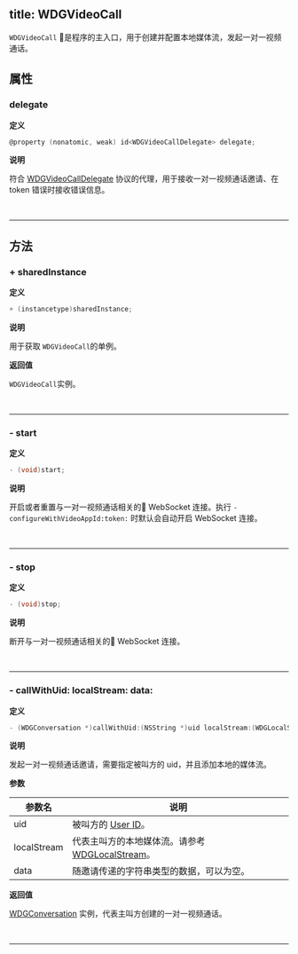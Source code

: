 title: WDGVideoCall
---

`WDGVideoCall` 是程序的主入口，用于创建并配置本地媒体流，发起一对一视频通话。

## 属性

### delegate

**定义**

```objectivec
@property (nonatomic, weak) id<WDGVideoCallDelegate> delegate;
```

**说明**

符合 [WDGVideoCallDelegate](/conversation/iOS/api/WDGVideoCallDelegate.html) 协议的代理，用于接收一对一视频通话邀请、在 token 错误时接收错误信息。

</br>

---

## 方法

### + sharedInstance

**定义**

```objectivec
+ (instancetype)sharedInstance;
```

**说明**

用于获取 `WDGVideoCall`的单例。

**返回值**

`WDGVideoCall`实例。

</br>

---

### - start

**定义**

```objectivec
- (void)start;
```

**说明**

开启或者重置与一对一视频通话相关的 WebSocket 连接。执行 `- configureWithVideoAppId:token:` 时默认会自动开启 WebSocket 连接。

</br>

---

### - stop

**定义**

```objectivec
- (void)stop;
```

**说明**

断开与一对一视频通话相关的 WebSocket 连接。

</br>

---

### - callWithUid: localStream: data:

**定义**

```objectivec
- (WDGConversation *)callWithUid:(NSString *)uid localStream:(WDGLocalStream *)localStream data:(NSString * _Nullable)data;
```

**说明**

发起一对一视频通话邀请，需要指定被叫方的 uid，并且添加本地的媒体流。

**参数**

参数名             | 说明
------------------|------------------
uid               | 被叫方的 [User ID](/auth/iOS/api/WDGUserInfo.html#uid)。
localStream       | 代表主叫方的本地媒体流。请参考 [WDGLocalStream](/conversation/iOS/api/WDGLocalStream.html)。
data              | 随邀请传递的字符串类型的数据，可以为空。

**返回值**

[WDGConversation](/conversation/iOS/api/WDGConversation.html) 实例，代表主叫方创建的一对一视频通话。

</br>

---
